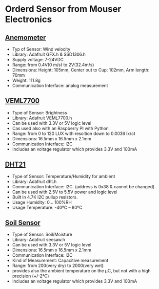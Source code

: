 # Orderd Sensor from Mouser Electronics

## [Anemometer](https://www.mouser.de/ProductDetail/Adafruit/1733?qs=sGAEpiMZZMsKEdP9slC0YTQRFrqUPa1SOdMKfH%2FWFKQ%3D)

- Typ of Sensor: Wind velocity
- Library: Adafruit GFX.h & SSD1306.h
- Supply voltage: 7-24VDC
- Range: from 0.4V(0 m/s) to 2V(32.4m/s)
- Dimensions: Height: 105mm, Center out to Cup: 102mm, Arm length: 70mm
- Weight: 111.8g
- Communication Interface: analog measurement

## [VEML7700](https://www.mouser.de/ProductDetail/Adafruit/4162?qs=sGAEpiMZZMv0NwlthflBi2GPo4LCTbjek5n6X2Y3O4Y%3D)

- Type of Sensor: Brightness
- Library: Adafruit VEML7700.h
- Can be used with 3.3V or 5V logic level
- Cas used also with an Raspberry PI with Python
- Range: from 0 to 120 LUX with resoltion down to 0.0036 lx/ct
- Dimensions: 16.5mm x 16.5mm x 2.1mm
- Communication Interface: I2C
- Includes an voltage regulator which provides 3.3V and 100mA


## [DHT21](https://www.mouser.de/ProductDetail/Seeed-Studio/101990561?qs=sGAEpiMZZMv0NwlthflBiz9cQMOEW6wpFXDpzjct0Og%3D)

- Type of Sensor: Temperature/Humidity for ambient
- Library: Adafruit dht.h
- Communication Interface: I2C. (address is 0x38 & cannot be changed)
- Can be used with 2.5V to 5.5V power and logic level
- Built in 4.7K I2C pullup resistors.
- Usage Humidity: 0... 100%RH
- Usage Temperature: -40ºC – 80ºC



## [Soil Sensor](https://www.mouser.de/ProductDetail/Adafruit/4026?qs=sGAEpiMZZMv0NwlthflBi%252BkoVZO%252BNvj%2FTL%2FhU3sLVZA%3D)

- Type of Sensor: Soil/Moisture
- Library: Adafruit seesaw.h
- Can be used with 3.3V or 5V logic level
- Dimensions: 16.5mm x 16.5mm x 2.1mm
- Communication Interface: I2C
- Kind of Measurement: Capacitive measurement
- Range: from 200(very dry) to 2000(very wet)
- provides also the ambient temperature on the µC, but not with a high precision (+/-2°C)
- Includes an voltage regulator which provides 3.3V and 100mA